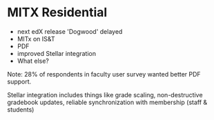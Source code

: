 <br />

# MITX Residential

* next edX release 'Dogwood' delayed
* MITx on IS&T
* PDF
* improved Stellar integration
* What else?

Note: 28% of respondents in faculty user survey wanted better PDF support.

Stellar integration includes things like grade scaling, non-destructive 
gradebook updates, reliable synchronization with membership (staff & students)
